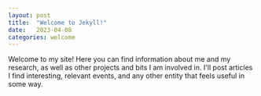 ```yaml
---
layout: post
title:  "Welcome to Jekyll!"
date:   2023-04-08
categories: welcome
---
```


Welcome to my site! Here you can find information about me and my research, as well as other projects and bits I am involved in. I'll post articles I find interesting, relevant events, and any other entity that feels useful in some way.
